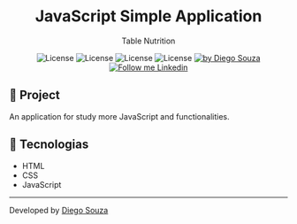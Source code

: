 <h1 align="center">
	JavaScript Simple Application 
</h1>

<p align="center">Table Nutrition</p>

<p align="center">
  <img alt="License" src="https://img.shields.io/badge/Skills-white">
  <img alt="License" src="https://img.shields.io/badge/JavaScript-yellow">
  <img alt="License" src="https://img.shields.io/badge/HTML-orange">
  <img alt="License" src="https://img.shields.io/badge/CSS-blue">

  <a href="https://beacons.ai/dscostat7/" target="_blank">
    <img alt="by Diego Souza" src="https://img.shields.io/badge/Made%20by-Diego%20Souza-blue">
  </a>

  <a href="https://www.linkedin.com/in/dscostat7/" target="_blank">
    <img alt="Follow me Linkedin" src="https://img.shields.io/badge/Follow%20up-Diego%20Souza-2ecc71?style=social&logo=linkedin">
  </a>
</p>

## 🚀 Project

An application for study more JavaScript and functionalities.

## 🔧 Tecnologias

- HTML
- CSS
- JavaScript

---

Developed by <a href="https://beacons.ai/dscostat7/" target="_blank">Diego Souza</a>

